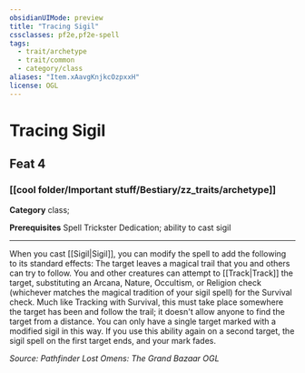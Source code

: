 ```yaml
---
obsidianUIMode: preview
title: "Tracing Sigil"
cssclasses: pf2e,pf2e-spell
tags:
  - trait/archetype
  - trait/common
  - category/class
aliases: "Item.xAavgKnjkcOzpxxH"
license: OGL
---
```

# Tracing Sigil
## Feat 4
### [[cool folder/Important stuff/Bestiary/zz_traits/archetype]]

**Category** class; 



**Prerequisites** Spell Trickster Dedication; ability to cast sigil
* * *
When you cast [[Sigil|Sigil]], you can modify the spell to add the following to its standard effects: The target leaves a magical trail that you and others can try to follow. You and other creatures can attempt to [[Track|Track]] the target, substituting an Arcana, Nature, Occultism, or Religion check (whichever matches the magical tradition of your sigil spell) for the Survival check. Much like Tracking with Survival, this must take place somewhere the target has been and follow the trail; it doesn't allow anyone to find the target from a distance. You can only have a single target marked with a modified sigil in this way. If you use this ability again on a second target, the sigil spell on the first target ends, and your mark fades.

*Source: Pathfinder Lost Omens: The Grand Bazaar*
*OGL*